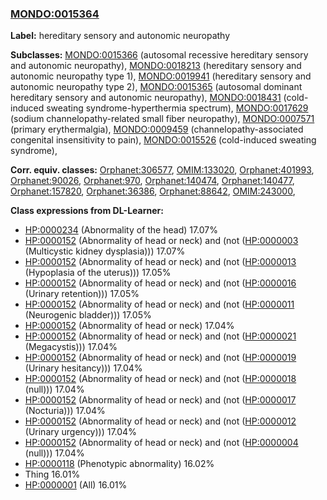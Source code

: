 
### [MONDO:0015364](http://purl.obolibrary.org/obo/MONDO_0015364)
**Label:** hereditary sensory and autonomic neuropathy

**Subclasses:** [MONDO:0015366](http://purl.obolibrary.org/obo/MONDO_0015366) (autosomal recessive hereditary sensory and autonomic neuropathy), [MONDO:0018213](http://purl.obolibrary.org/obo/MONDO_0018213) (hereditary sensory and autonomic neuropathy type 1), [MONDO:0019941](http://purl.obolibrary.org/obo/MONDO_0019941) (hereditary sensory and autonomic neuropathy type 2), [MONDO:0015365](http://purl.obolibrary.org/obo/MONDO_0015365) (autosomal dominant hereditary sensory and autonomic neuropathy), [MONDO:0018431](http://purl.obolibrary.org/obo/MONDO_0018431) (cold-induced sweating syndrome-hyperthermia spectrum), [MONDO:0017629](http://purl.obolibrary.org/obo/MONDO_0017629) (sodium channelopathy-related small fiber neuropathy), [MONDO:0007571](http://purl.obolibrary.org/obo/MONDO_0007571) (primary erythermalgia), [MONDO:0009459](http://purl.obolibrary.org/obo/MONDO_0009459) (channelopathy-associated congenital insensitivity to pain), [MONDO:0015526](http://purl.obolibrary.org/obo/MONDO_0015526) (cold-induced sweating syndrome), 

**Corr. equiv. classes:** [Orphanet:306577](http://www.orpha.net/ORDO/Orphanet_306577), [OMIM:133020](http://purl.obolibrary.org/obo/OMIM_133020), [Orphanet:401993](http://www.orpha.net/ORDO/Orphanet_401993), [Orphanet:90026](http://www.orpha.net/ORDO/Orphanet_90026), [Orphanet:970](http://www.orpha.net/ORDO/Orphanet_970), [Orphanet:140474](http://www.orpha.net/ORDO/Orphanet_140474), [Orphanet:140477](http://www.orpha.net/ORDO/Orphanet_140477), [Orphanet:157820](http://www.orpha.net/ORDO/Orphanet_157820), [Orphanet:36386](http://www.orpha.net/ORDO/Orphanet_36386), [Orphanet:88642](http://www.orpha.net/ORDO/Orphanet_88642), [OMIM:243000](http://purl.obolibrary.org/obo/OMIM_243000), 

**Class expressions from DL-Learner:**

- [HP:0000234](http://purl.obolibrary.org/obo/HP_0000234) (Abnormality of the head) 17.07%
- [HP:0000152](http://purl.obolibrary.org/obo/HP_0000152) (Abnormality of head or neck) and (not ([HP:0000003](http://purl.obolibrary.org/obo/HP_0000003) (Multicystic kidney dysplasia))) 17.07%
- [HP:0000152](http://purl.obolibrary.org/obo/HP_0000152) (Abnormality of head or neck) and (not ([HP:0000013](http://purl.obolibrary.org/obo/HP_0000013) (Hypoplasia of the uterus))) 17.05%
- [HP:0000152](http://purl.obolibrary.org/obo/HP_0000152) (Abnormality of head or neck) and (not ([HP:0000016](http://purl.obolibrary.org/obo/HP_0000016) (Urinary retention))) 17.05%
- [HP:0000152](http://purl.obolibrary.org/obo/HP_0000152) (Abnormality of head or neck) and (not ([HP:0000011](http://purl.obolibrary.org/obo/HP_0000011) (Neurogenic bladder))) 17.05%
- [HP:0000152](http://purl.obolibrary.org/obo/HP_0000152) (Abnormality of head or neck) 17.04%
- [HP:0000152](http://purl.obolibrary.org/obo/HP_0000152) (Abnormality of head or neck) and (not ([HP:0000021](http://purl.obolibrary.org/obo/HP_0000021) (Megacystis))) 17.04%
- [HP:0000152](http://purl.obolibrary.org/obo/HP_0000152) (Abnormality of head or neck) and (not ([HP:0000019](http://purl.obolibrary.org/obo/HP_0000019) (Urinary hesitancy))) 17.04%
- [HP:0000152](http://purl.obolibrary.org/obo/HP_0000152) (Abnormality of head or neck) and (not ([HP:0000018](http://purl.obolibrary.org/obo/HP_0000018) (null))) 17.04%
- [HP:0000152](http://purl.obolibrary.org/obo/HP_0000152) (Abnormality of head or neck) and (not ([HP:0000017](http://purl.obolibrary.org/obo/HP_0000017) (Nocturia))) 17.04%
- [HP:0000152](http://purl.obolibrary.org/obo/HP_0000152) (Abnormality of head or neck) and (not ([HP:0000012](http://purl.obolibrary.org/obo/HP_0000012) (Urinary urgency))) 17.04%
- [HP:0000152](http://purl.obolibrary.org/obo/HP_0000152) (Abnormality of head or neck) and (not ([HP:0000004](http://purl.obolibrary.org/obo/HP_0000004) (null))) 17.04%
- [HP:0000118](http://purl.obolibrary.org/obo/HP_0000118) (Phenotypic abnormality) 16.02%
- Thing 16.01%
- [HP:0000001](http://purl.obolibrary.org/obo/HP_0000001) (All) 16.01%


